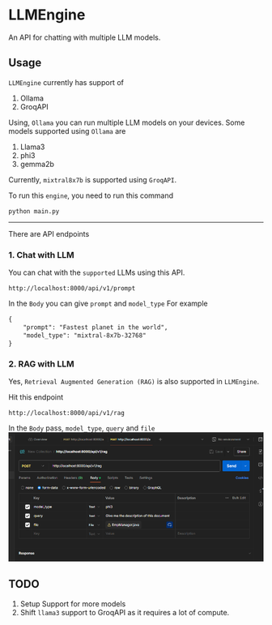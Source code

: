 # LLMEngine

An API for chatting with multiple LLM models.

## Usage
`LLMEngine` currently has support of 
1. Ollama
2. GroqAPI

Using, `Ollama` you can run multiple LLM models on your devices. Some models supported using `Ollama` are
1. Llama3
2. phi3
3. gemma2b

Currently, `mixtral8x7b` is supported using `GroqAPI`.

To run this `engine`, you need to run this command
```
python main.py
```
------------
There are API endpoints
### 1. Chat with LLM
You can chat with the `supported` LLMs using this API.

```curl
http://localhost:8000/api/v1/prompt
```
In the `Body` you can give `prompt` and `model_type`
For example
```
{
    "prompt": "Fastest planet in the world",
    "model_type": "mixtral-8x7b-32768"
}
```

### 2. RAG with LLM
Yes, `Retrieval Augmented Generation (RAG)` is also supported in `LLMEngine`.

Hit this endpoint
```commandline
http://localhost:8000/api/v1/rag
```

In the `Body` pass, `model_type`, `query` and `file`
![image](assets/rag_api.png)

## TODO
1. Setup Support for more models
2. Shift `llama3` support to GroqAPI as it requires a lot of compute.